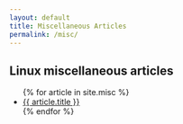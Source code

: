 ```yaml
---
layout: default
title: Miscellaneous Articles 
permalink: /misc/
---
```


## Linux miscellaneous  articles 
<ul>
{% for article in site.misc %}
  <li>
    <a href="{{ article.url }}">{{ article.title }}</a>
  </li>
{% endfor %}
</ul>


